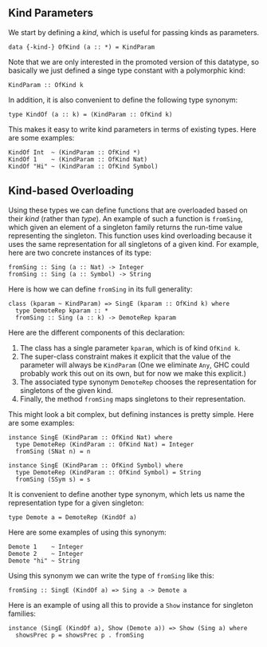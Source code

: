 ## Kind Parameters


We start by defining a *kind*, which is useful for passing kinds as parameters.

```wiki
data {-kind-} OfKind (a :: *) = KindParam
```


Note that we are only interested in the promoted version of this datatype,
so basically we just defined a singe type constant with a polymorphic kind:

```wiki
KindParam :: OfKind k
```


In addition, it is also convenient to define the following type synonym:

```wiki
type KindOf (a :: k) = (KindParam :: OfKind k)
```


This makes it easy to write kind parameters in terms of existing types.
Here are some examples:

```wiki
KindOf Int  ~ (KindParam :: OfKind *)
KindOf 1    ~ (KindParam :: OfKind Nat)
KindOf "Hi" ~ (KindParam :: OfKind Symbol)
```

## Kind-based Overloading


Using these types we can define functions that are overloaded based on their *kind* (rather than *type*).
An example of such a function is `fromSing`, which given an element of a singleton family returns the run-time
value representing the singleton.  This function uses kind overloading because it uses the same representation
for all singletons of a given kind.  For example, here are two concrete instances of its type:

```wiki
fromSing :: Sing (a :: Nat) -> Integer
fromSing :: Sing (a :: Symbol) -> String
```


Here is how we can define `fromSing` in its full generality:

```wiki
class (kparam ~ KindParam) => SingE (kparam :: OfKind k) where
  type DemoteRep kparam :: *
  fromSing :: Sing (a :: k) -> DemoteRep kparam
```


Here are the different components of this declaration:

1. The class has a single parameter `kparam`, which is of kind `OfKind k`.
1. The super-class constraint makes it explicit that the value of the parameter will always be `KindParam`
  (One we eliminate `Any`, GHC could probably work this out on its own, but for now we make this explicit.)
1. The associated type synonym `DemoteRep` chooses the representation for singletons of the given kind.
1. Finally, the method `fromSing` maps singletons to their representation.


This might look a bit complex, but defining instances is pretty simple.  Here are some examples:

```wiki
instance SingE (KindParam :: OfKind Nat) where
  type DemoteRep (KindParam :: OfKind Nat) = Integer
  fromSing (SNat n) = n

instance SingE (KindParam :: OfKind Symbol) where
  type DemoteRep (KindParam :: OfKind Symbol) = String
  fromSing (SSym s) = s
```


It is convenient to define another type synonym, which lets us name
the representation type for a given singleton:

```wiki
type Demote a = DemoteRep (KindOf a)
```


Here are some examples of using this synonym:

```wiki
Demote 1    ~ Integer
Demote 2    ~ Integer
Demote "hi" ~ String
```


Using this synonym we can write the type of `fromSing` like this:

```wiki
fromSing :: SingE (KindOf a) => Sing a -> Demote a
```


Here is an example of using all this to provide a `Show` instance
for singleton families:

```wiki
instance (SingE (KindOf a), Show (Demote a)) => Show (Sing a) where
  showsPrec p = showsPrec p . fromSing

```